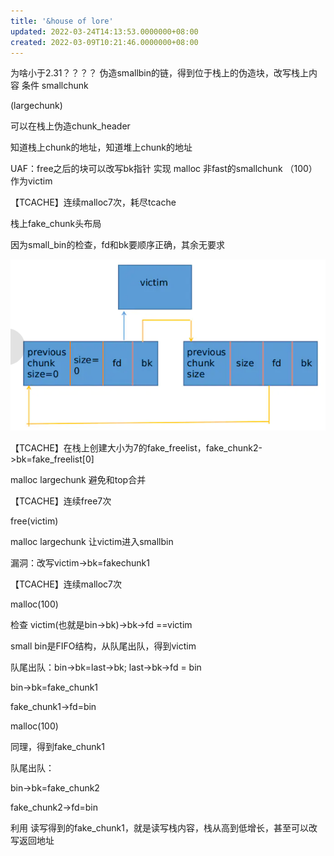 ```yaml
---
title: '&house of lore'
updated: 2022-03-24T14:13:53.0000000+08:00
created: 2022-03-09T10:21:46.0000000+08:00
---
```


为啥小于2.31？？？？
伪造smallbin的链，得到位于栈上的伪造块，改写栈上内容
条件
smallchunk

(largechunk)

可以在栈上伪造chunk_header

知道栈上chunk的地址，知道堆上chunk的地址

UAF：free之后的块可以改写bk指针
实现
malloc 非fast的smallchunk （100）作为victim

【TCACHE】连续malloc7次，耗尽tcache

栈上fake_chunk头布局

因为small_bin的检查，fd和bk要顺序正确，其余无要求

![image1](../../../resources/image1-14.png)

【TCACHE】在栈上创建大小为7的fake_freelist，fake_chunk2-\>bk=fake_freelist\[0\]

malloc largechunk 避免和top合并

【TCACHE】连续free7次

free(victim)

malloc largechunk 让victim进入smallbin

漏洞：改写victim-\>bk=fakechunk1

【TCACHE】连续malloc7次

malloc(100)

检查 victim(也就是bin-\>bk)-\>bk-\>fd ==victim

small bin是FIFO结构，从队尾出队，得到victim

队尾出队：bin-\>bk=last-\>bk; last-\>bk-\>fd = bin

bin-\>bk=fake_chunk1

fake_chunk1-\>fd=bin

malloc(100)

同理，得到fake_chunk1

队尾出队：

bin-\>bk=fake_chunk2

fake_chunk2-\>fd=bin

利用
读写得到的fake_chunk1，就是读写栈内容，栈从高到低增长，甚至可以改写返回地址
